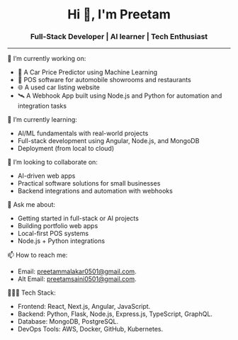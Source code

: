 <h1 align="center">Hi 👋, I'm Preetam</h1>
<h3 align="center"> Full-Stack Developer | AI learner | Tech Enthusiast</h3 | >

---

🔭 I’m currently working on:
- 🚗 A Car Price Predictor using Machine Learning
- 🛒 POS software for automobile showrooms and restaurants
- 🌐 A used car listing website
- 🛰️ A Webhook App built using Node.js and Python for automation and integration tasks

🌱 I’m currently learning:
- AI/ML fundamentals with real-world projects
- Full-stack development using Angular, Node.js, and MongoDB
- Deployment (from local to cloud)

👯 I’m looking to collaborate on:
- AI-driven web apps
- Practical software solutions for small businesses
- Backend integrations and automation with webhooks

💬 Ask me about:
- Getting started in full-stack or AI projects
- Building portfolio web apps
- Local-first POS systems
- Node.js + Python integrations

📫 How to reach me:
- Email: preetammalakar0501@gmail.com.
- Alt Email: preetamsaini0501@gmail.com.

🧑🏻‍💻 Tech Stack:
- Frontend: React, Next.js, Angular, JavaScript.
-  Backend: Python, Flask, Node.js, Express.js, TypeScript, GraphQL.
-  Database: MongoDB, PostgreSQL.
-  DevOps Tools: AWS, Docker, GitHub, Kubernetes.

